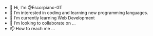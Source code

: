 - 👋 Hi, I’m @Escorpiano-GT
- 👀 I’m interested in coding and learning new programming languages.
- 🌱 I’m currently learning Web Development
- 💞️ I’m looking to collaborate on ...
- 📫 How to reach me ...

<!---
Escorpiano-GT/Escorpiano-GT is a ✨ special ✨ repository because its `README.md` (this file) appears on your GitHub profile.
You can click the Preview link to take a look at your changes.
--->
